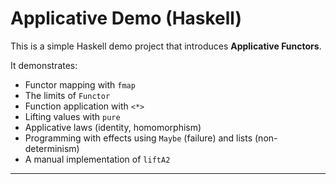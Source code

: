# Applicative Demo (Haskell)

This is a simple Haskell demo project that introduces **Applicative Functors**.

It demonstrates:

- Functor mapping with `fmap`
- The limits of `Functor`
- Function application with `<*>`
- Lifting values with `pure`
- Applicative laws (identity, homomorphism)
- Programming with effects using `Maybe` (failure) and lists (non-determinism)
- A manual implementation of `liftA2`

---
